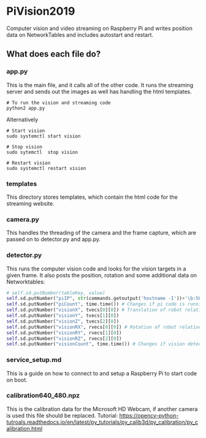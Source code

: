 # PiVision2019
Computer vision and video streaming on Raspberry Pi and writes position data on NetworkTables and includes autostart and restart.

## What does each file do?
### app.py
This is the main file, and it calls all of the other code. It runs the streaming server and sends out the images as well has handling the html templates.
```
# To run the vision and streaming code
python2 app.py
```
Alternatively
```
# Start vision
sudo systemctl start vision

# Stop vision
sudo sytemctl  stop vision

# Restart vision
sudo systemctl restart vision
```
### templates
This directory stores templates, which contain the html code for the streaming website.
### camera.py
This handles the threading of the camera and the frame capture, which are passed on to detector.py and app.py.
### detector.py
This runs the computer vision code and looks for the vision targets in a given frame. It also posts the position, rotation and some additional data on Networktables:
```python
# self.sd.putNumber(tableKey, value)
self.sd.putNumber("piIP", str(commands.getoutput('hostname -I'))+'\b:5000') # Puts current external IP of pi
self.sd.putNumber("piCount", time.time()) # Changes if pi code is running
self.sd.putNumber("visionX", tvecs[0][0]) # Translation of robot relative to target
self.sd.putNumber("visionY", tvecs[1][0])
self.sd.putNumber("visionZ", tvecs[2][0])
self.sd.putNumber("visionRX", rvecs[0][0]) # Rotation of robot relative to target
self.sd.putNumber("visionRY", rvecs[1][0])
self.sd.putNumber("visionRZ", rvecs[2][0])
self.sd.putNumber("visionCount", time.time()) # Changes if vision detects a target
```
### service_setup.md
This is a guide on how to connect to and setup a Raspberry Pi to start code on boot.

### calibration640_480.npz
This is the calibration data for the Microsoft HD Webcam, if another camera is used this file should be replaced.
Tutorial: https://opencv-python-tutroals.readthedocs.io/en/latest/py_tutorials/py_calib3d/py_calibration/py_calibration.html
